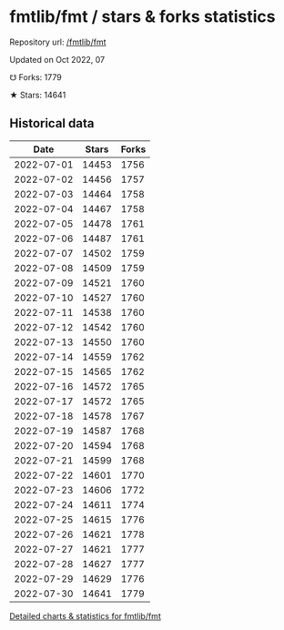 # fmtlib/fmt / stars & forks statistics

Repository url: [/fmtlib/fmt](https://github.com/fmtlib/fmt)

Updated on Oct 2022, 07

☋ Forks: 1779

★ Stars: 14641

## Historical data
| Date | Stars | Forks |
|------|-------|-------|
| 2022-07-01 | 14453 | 1756 | 
| 2022-07-02 | 14456 | 1757 | 
| 2022-07-03 | 14464 | 1758 | 
| 2022-07-04 | 14467 | 1758 | 
| 2022-07-05 | 14478 | 1761 | 
| 2022-07-06 | 14487 | 1761 | 
| 2022-07-07 | 14502 | 1759 | 
| 2022-07-08 | 14509 | 1759 | 
| 2022-07-09 | 14521 | 1760 | 
| 2022-07-10 | 14527 | 1760 | 
| 2022-07-11 | 14538 | 1760 | 
| 2022-07-12 | 14542 | 1760 | 
| 2022-07-13 | 14550 | 1760 | 
| 2022-07-14 | 14559 | 1762 | 
| 2022-07-15 | 14565 | 1762 | 
| 2022-07-16 | 14572 | 1765 | 
| 2022-07-17 | 14572 | 1765 | 
| 2022-07-18 | 14578 | 1767 | 
| 2022-07-19 | 14587 | 1768 | 
| 2022-07-20 | 14594 | 1768 | 
| 2022-07-21 | 14599 | 1768 | 
| 2022-07-22 | 14601 | 1770 | 
| 2022-07-23 | 14606 | 1772 | 
| 2022-07-24 | 14611 | 1774 | 
| 2022-07-25 | 14615 | 1776 | 
| 2022-07-26 | 14621 | 1778 | 
| 2022-07-27 | 14621 | 1777 | 
| 2022-07-28 | 14627 | 1777 | 
| 2022-07-29 | 14629 | 1776 | 
| 2022-07-30 | 14641 | 1779 | 


[Detailed charts & statistics for fmtlib/fmt](https://reviewgithub.com/rep/fmtlib/fmt)
